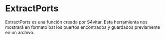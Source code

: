 # ExtractPorts
ExtractPorts es una función creada por S4vitar.  Esta herramienta nos mostrará en formato bat los puertos encontrados y guardados previamente en un archivo.
